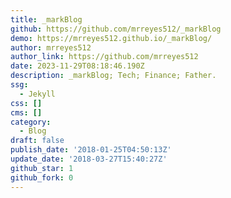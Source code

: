 ```yaml
---
title: _markBlog
github: https://github.com/mrreyes512/_markBlog
demo: https://mrreyes512.github.io/_markBlog/
author: mrreyes512
author_link: https://github.com/mrreyes512
date: 2023-11-29T08:18:46.190Z
description: _markBlog; Tech; Finance; Father.
ssg:
  - Jekyll
css: []
cms: []
category:
  - Blog
draft: false
publish_date: '2018-01-25T04:50:13Z'
update_date: '2018-03-27T15:40:27Z'
github_star: 1
github_fork: 0
---
```

